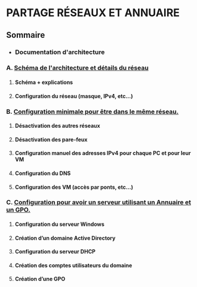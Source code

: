 # PARTAGE RÉSEAUX ET ANNUAIRE

## Sommaire

- ### **Documentation d'architecture**

### A. [Schéma de l'architecture et détails du réseau](doc-architecture.md)

1. #### Schéma + explications

2. #### Configuration du réseau (masque, IPv4, etc...)

### B. [Configuration minimale pour être dans le même réseau.](doc-architecture.md)

1. #### Désactivation des autres réseaux

2. #### Désactivation des pare-feux

3. #### Configuration manuel des adresses IPv4 pour chaque PC et pour leur VM

4. #### Configuration du DNS

5. #### Configuration des VM (accès par ponts, etc…)

### C. [Configuration pour avoir un serveur utilisant un Annuaire et un GPO.](doc-architecture.md)

1. #### Configuration du serveur Windows

2. #### Création d’un domaine Active Directory

3. #### Configuration du serveur DHCP

4. #### Création des comptes utilisateurs du domaine

5. #### Création d’une GPO
